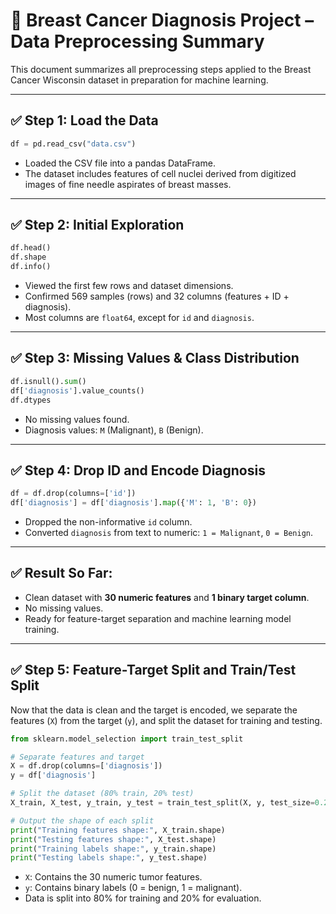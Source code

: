 
# 🧬 Breast Cancer Diagnosis Project – Data Preprocessing Summary

This document summarizes all preprocessing steps applied to the Breast Cancer Wisconsin dataset in preparation for machine learning.

---

## ✅ Step 1: Load the Data
```python
df = pd.read_csv("data.csv")
```
- Loaded the CSV file into a pandas DataFrame.
- The dataset includes features of cell nuclei derived from digitized images of fine needle aspirates of breast masses.

---

## ✅ Step 2: Initial Exploration
```python
df.head()
df.shape
df.info()
```
- Viewed the first few rows and dataset dimensions.
- Confirmed 569 samples (rows) and 32 columns (features + ID + diagnosis).
- Most columns are `float64`, except for `id` and `diagnosis`.

---

## ✅ Step 3: Missing Values & Class Distribution
```python
df.isnull().sum()
df['diagnosis'].value_counts()
df.dtypes
```
- No missing values found.
- Diagnosis values: `M` (Malignant), `B` (Benign).

---

## ✅ Step 4: Drop ID and Encode Diagnosis
```python
df = df.drop(columns=['id'])
df['diagnosis'] = df['diagnosis'].map({'M': 1, 'B': 0})
```
- Dropped the non-informative `id` column.
- Converted `diagnosis` from text to numeric: `1 = Malignant`, `0 = Benign`.

---

## ✅ Result So Far:
- Clean dataset with **30 numeric features** and **1 binary target column**.
- No missing values.
- Ready for feature-target separation and machine learning model training.

---

## ✅ Step 5: Feature-Target Split and Train/Test Split

Now that the data is clean and the target is encoded, we separate the features (`X`) from the target (`y`), and split the dataset for training and testing.

```python
from sklearn.model_selection import train_test_split

# Separate features and target
X = df.drop(columns=['diagnosis'])
y = df['diagnosis']

# Split the dataset (80% train, 20% test)
X_train, X_test, y_train, y_test = train_test_split(X, y, test_size=0.2, random_state=42)

# Output the shape of each split
print("Training features shape:", X_train.shape)
print("Testing features shape:", X_test.shape)
print("Training labels shape:", y_train.shape)
print("Testing labels shape:", y_test.shape)
```
- `X`: Contains the 30 numeric tumor features.
- `y`: Contains binary labels (0 = benign, 1 = malignant).
- Data is split into 80% for training and 20% for evaluation.




